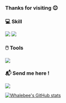 ### Thanks for visiting 😊

### 💻 Skill
<img src="https://img.shields.io/badge/-Python-3776AB?style=flat&logo=Python&logoColor=white"/>
<img src="https://img.shields.io/badge/-C-7952B3?style=flat&logo=c&logoColor=white"/>


### 🖱️ Tools 
<img src="https://img.shields.io/badge/github-181717?style=for-the-badge&logo=github&logoColor=white">

### 📬 Send me here !
<a href="mailto:islhoeve@gmail.com"><img src="https://img.shields.io/badge/Email-61DAFB?style=flat&logo=gmail&logoColor=white"/>

[![Whalebee's GitHub stats](https://github-readme-stats.vercel.app/api?username=Whalebee)](https://github.com/whalebee/github-readme-stats)


<!--
**Whalebee/Whalebee** is a ✨ _special_ ✨ repository because its `README.md` (this file) appears on your GitHub profile.

Here are some ideas to get you started:

- 🔭 I’m currently working on ...
- 🌱 I’m currently learning ...
- 👯 I’m looking to collaborate on ...
- 🤔 I’m looking for help with ...
- 💬 Ask me about ...
- 📫 How to reach me: ...
- 😄 Pronouns: ...
- ⚡ Fun fact: ...
-->
